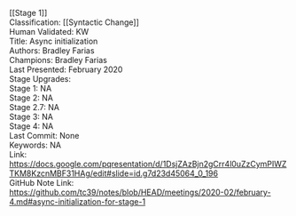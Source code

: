 [[Stage 1]]<br>Classification: [[Syntactic Change]]<br>Human Validated: KW<br>Title: Async initialization<br>Authors: Bradley Farias<br>Champions: Bradley Farias<br>Last Presented: February 2020<br>Stage Upgrades:<br>Stage 1: NA  
Stage 2: NA  
Stage 2.7: NA  
Stage 3: NA  
Stage 4: NA<br>Last Commit: None<br>Keywords: NA<br>
Link: https://docs.google.com/pqresentation/d/1DsjZAzBjn2gCrr4l0uZzCymPIWZTKM8KzcnMBF31HAg/edit#slide=id.g7d23d45064_0_196 <br>GitHub Note Link: https://github.com/tc39/notes/blob/HEAD/meetings/2020-02/february-4.md#async-initialization-for-stage-1
